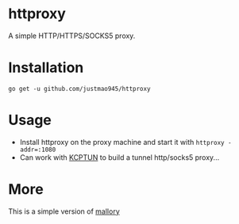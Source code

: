 # httproxy
A simple HTTP/HTTPS/SOCKS5 proxy.

# Installation

`go get -u github.com/justmao945/httproxy`

# Usage

* Install httproxy on the proxy machine and start it with `httproxy -addr=:1080`
* Can work with [KCPTUN][2] to build a tunnel http/socks5 proxy...

# More

This is a simple version of [mallory][1]

[1]: https://github.com/justmao945/mallory
[2]: https://github.com/xtaci/kcptun
